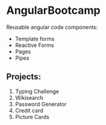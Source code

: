 # AngularBootcamp
Reusable angular code components:
* Template forms
* Reactive Forms
* Pages
* Pipes


## Projects:
1. Typing Challenge
2. Wikisearch
3. Password Generator
4. Credit card
5. Picture Cards
